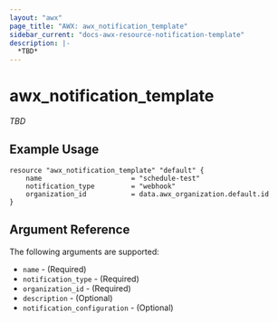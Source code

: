 ```yaml
---
layout: "awx"
page_title: "AWX: awx_notification_template"
sidebar_current: "docs-awx-resource-notification-template"
description: |-
  *TBD*
---
```


# awx_notification_template

*TBD*

## Example Usage

```hcl
resource "awx_notification_template" "default" {
    name                      = "schedule-test"
    notification_type         = "webhook"
    organization_id           = data.awx_organization.default.id
}
```

## Argument Reference

The following arguments are supported:

* `name` - (Required) 
* `notification_type` - (Required) 
* `organization_id` - (Required) 
* `description` - (Optional) 
* `notification_configuration` - (Optional) 
